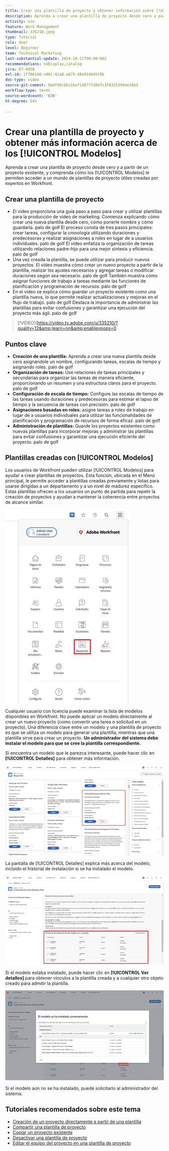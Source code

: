 ```yaml
---
title: Crear una plantilla de proyecto y obtener información sobre [!UICONTROL modelos]
description: Aprenda a crear una plantilla de proyecto desde cero a partir de un proyecto existente, y comprenda cómo los [!UICONTROL Modelos] le permiten acceder a un mundo de plantillas de proyecto útiles creadas por expertos en Workfront.
activity: use
feature: Work Management
thumbnail: 335210.jpeg
type: Tutorial
role: User
level: Beginner
team: Technical Marketing
last-substantial-update: 2024-10-11T00:00:00Z
recommendations: noDisplay,catalog
jira: KT-8950
exl-id: 1f706148-c001-42a8-a675-48e91d445f0b
doc-type: video
source-git-commit: bbdf99c6bc1be714077fd94fc3f8325394de36b3
workflow-type: tm+mt
source-wordcount: '636'
ht-degree: 54%

---
```


# Crear una plantilla de proyecto y obtener más información acerca de los [!UICONTROL Modelos]


Aprenda a crear una plantilla de proyecto desde cero y a partir de un proyecto existente, y comprenda cómo los [!UICONTROL Modelos] le permiten acceder a un mundo de plantillas de proyecto útiles creadas por expertos en Workfront.

## Crear una plantilla de proyecto

* El vídeo proporciona una guía paso a paso para crear y utilizar plantillas para la producción de vídeo de marketing. Comienza explicando cómo crear una nueva plantilla desde cero, cómo ponerle nombre y cómo guardarla. palo de golf El proceso consta de tres pasos principales: crear tareas, configurar la cronología utilizando duraciones y predecesoras y realizar asignaciones a roles en lugar de a usuarios individuales. palo de golf El vídeo enfatiza la organización de tareas utilizando relaciones padre-hijo para una mejor síntesis y eficiencia. palo de golf
* Una vez creada la plantilla, se puede utilizar para producir nuevos proyectos. El vídeo muestra cómo crear un nuevo proyecto a partir de la plantilla, realizar los ajustes necesarios y agregar tareas o modificar duraciones según sea necesario. palo de golf También muestra cómo asignar funciones de trabajo a tareas mediante las funciones de planificación y programación de recursos. palo de golf
* En el vídeo se explica cómo guardar un proyecto existente como una plantilla nueva, lo que permite realizar actualizaciones y mejoras en el flujo de trabajo. palo de golf Destaca la importancia de administrar las plantillas para evitar confusiones y garantizar una ejecución del proyecto más ágil. palo de golf

>[!VIDEO](https://video.tv.adobe.com/v/335210/?quality=12&amp;learn=on&amp;enablevpops=0

## Puntos clave

* **Creación de una plantilla:** Aprenda a crear una nueva plantilla desde cero asignándole un nombre, configurando tareas, escalas de tiempo y asignando roles. palo de golf
* **Organización de tareas:** Use relaciones de tareas principales y secundarias para organizar las tareas de manera eficiente, proporcionando un resumen y una estructura claros para el proyecto. palo de golf
* **Configuración de escala de tiempo:** Configure las escalas de tiempo de las tareas usando duraciones y predecesoras para estimar el lapso de tiempo y la secuencia de tareas con precisión. palo de golf
* **Asignaciones basadas en roles:** asigne tareas a roles de trabajo en lugar de a usuarios individuales para utilizar las funcionalidades de planificación y programación de recursos de forma eficaz. palo de golf
* **Administración de plantillas:** Guarde los proyectos existentes como nuevas plantillas para incorporar mejoras y administrar las plantillas para evitar confusiones y garantizar una ejecución eficiente del proyecto. palo de golf


## Plantillas creadas con [!UICONTROL Modelos]

Los usuarios de Workfront pueden utilizar [!UICONTROL Modelos] para ayudar a crear plantillas de proyectos. Esta función, ubicada en el Menú principal, le permite acceder a plantillas creadas previamente y listas para usarse dirigidas a un departamento y a un nivel de madurez específico. Estas plantillas ofrecen a los usuarios un punto de partida para repetir la creación de proyectos y ayudan a mantener la coherencia entre proyectos de alcance similar.

![Modelos en el Menú principal](assets/pt-blueprints-01.png)

Cualquier usuario con licencia puede examinar la lista de modelos disponibles en Workfront. No puede aplicar un modelo directamente al crear un nuevo proyecto (como convertir una tarea o solicitud en un proyecto). Una diferencia clave entre un modelo y una plantilla de proyecto es que se utiliza un modelo para generar una plantilla, mientras que una plantilla sirve para crear un proyecto. **Un administrador del sistema debe instalar el modelo para que se cree la plantilla correspondiente.**

Si encuentra un modelo que le parezca interesante, puede hacer clic en **[!UICONTROL Detalles]** para obtener más información.

![Lista de modelos](assets/pt-blueprints-02.png)

La pantalla de [!UICONTROL Detalles] explica más acerca del modelo, incluido el historial de instalación si se ha instalado el modelo.

![Detalles acerca del uso de un modelo](assets/pt-blueprints-03.png)

Si el modelo estaba instalado, puede hacer clic en **[!UICONTROL Ver detalles]** para obtener vínculos a la plantilla creada y a cualquier otro objeto creado para admitir la plantilla.

![Detalles acerca de la instalación de un modelo](assets/pt-blueprints-04.png)

Si el modelo aún no se ha instalado, puede solicitarlo al administrador del sistema.

## Tutoriales recomendados sobre este tema

* [Creación de un proyecto directamente a partir de una plantilla](/help/manage-work/create-and-manage-project-templates/create-a-project-directly-from-a-template.md)
* [Compartir una plantilla de proyecto](/help/manage-work/create-and-manage-project-templates/share-a-project-template.md)
* [Copiar un proyecto existente](/help/manage-work/manage-projects/copy-an-existing-project.md)
* [Desactivar una plantilla de proyecto](/help/manage-work/create-and-manage-project-templates/deactivate-a-project-template.md)
* [Editar el equipo del proyecto en una plantilla de proyecto](/help/manage-work/create-and-manage-project-templates/edit-the-project-team-in-a-project-template.md)
